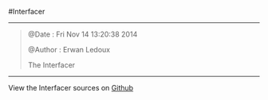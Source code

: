 
<!--
FrozenIsBool False
-->

#Interfacer

----


> 
> @Date : Fri Nov 14 13:20:38 2014 
> 
> @Author : Erwan Ledoux 
> 
> 
> 
> The Interfacer
> 
> 

----


View the Interfacer sources on [Github](https://github.com/Ledoux/ShareYourSystem/tree/master/ShareYourSystem/Interfacers/Interfacer)

